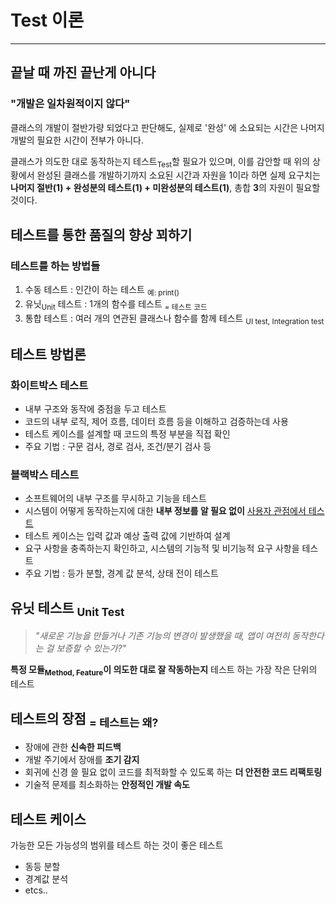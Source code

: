 # Test 이론
------
## 끝날 때 까진 끝난게 아니다
### "개발은 일차원적이지 않다"
클래스의 개발이 절반가량 되었다고 판단해도, 실제로 '완성' 에 소요되는 시간은 나머지 개발의 필요한 시간이 전부가 아니다.

클래스가 의도한 대로 동작하는지 테스트<sub>Test</sub>할 필요가 있으며, 이를 감안할 때 위의 상황에서 완성된 클래스를 개발하기까지 소요된 시간과 자원을 1이라 하면 실제 요구치는 **나머지 절반(1) + 완성분의 테스트(1) + 미완성분의 테스트(1)**, 총합 **3**의 자원이 필요할 것이다.

## 테스트를 통한 품질의 향상 꾀하기
### 테스트를 하는 방법들
1. 수동 테스트 : 인간이 하는 테스트 <sub>예: print() </sub>
2. 유닛<sub>Unit</sub> 테스트 : 1개의 함수를 테스트 <sub>= 테스트 코드</sub>
3. 통합 테스트 : 여러 개의 연관된 클래스나 함수를 함께 테스트 <sub>UI test, Integration test</sub>

## 테스트 방법론
### 화이트박스 테스트
- 내부 구조와 동작에 중점을 두고 테스트
- 코드의 내부 로직, 제어 흐름, 데이터 흐름 등을 이해하고 검증하는데 사용
- 테스트 케이스를 설계할 때 코드의 특정 부분을 직접 확인
- 주요 기법 : 구문 검사, 경로 검사, 조건/분기 검사 등

### 블랙박스 테스트
- 소프트웨어의 내부 구조를 무시하고 기능을 테스트
- 시스템이 어떻게 동작하는지에 대한 **내부 정보를 알 필요 없이** <u>사용자 관점에서 테스트</u>
- 테스트 케이스는 입력 값과 예상 출력 값에 기반하여 설계
- 요구 사항을 충족하는지 확인하고, 시스템의 기능적 및 비기능적 요구 사항을 테스트
- 주요 기법 : 등가 분할, 경계 값 분석, 상태 전이 테스트

## 유닛 테스트 <sub>Unit Test</sub>
> *"새로운 기능을 만들거나 기존 기능의 변경이 발생했을 때, 앱이 여전히 동작한다는 걸 보증할 수 있는가?"*

**특정 모듈<sub>Method, Feature</sub>이 의도한 대로 잘 작동하는지** 테스트 하는 가장 작은 단위의 테스트

## 테스트의 장점 <sub>= 테스트는 왜?</sub>
- 장애에 관한 **신속한 피드백**
- 개발 주기에서 장애를 **조기 감지**
- 회귀에 신경 쓸 필요 없이 코드를 최적화할 수 있도록 하는 **더 안전한 코드 리팩토링**
- 기술적 문제를 최소화하는 **안정적인 개발 속도**

## 테스트 케이스
가능한 모든 가능성의 범위를 테스트 하는 것이 좋은 테스트
- 동등 분할
- 경계값 분석
- etcs..

